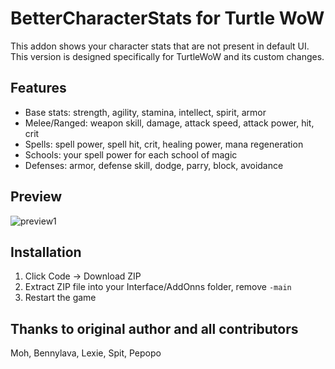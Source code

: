 # BetterCharacterStats for Turtle WoW
This addon shows your character stats that are not present in default UI.<br>
This version is designed specifically for TurtleWoW and its custom changes.
## Features
 - Base stats: strength, agility, stamina, intellect, spirit, armor
 - Melee/Ranged: weapon skill, damage, attack speed, attack power, hit, crit
 - Spells: spell power, spell hit, crit, healing power, mana regeneration
 - Schools: your spell power for each school of magic
 - Defenses: armor, defense skill, dodge, parry, block, avoidance
## Preview
![preview1](https://github.com/user-attachments/assets/d342aed0-812c-40f9-a4d4-9b33eb48caa3)

## Installation
1. Click Code -> Download ZIP
2. Extract ZIP file into your Interface/AddOnns folder, remove ``-main``
3. Restart the game
 
## Thanks to original author and all contributors
Moh, Bennylava, Lexie, Spit, Pepopo

